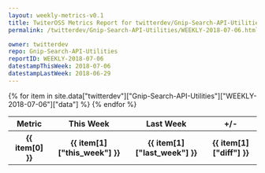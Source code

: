 ```yaml
---
layout: weekly-metrics-v0.1
title: TwiterOSS Metrics Report for twitterdev/Gnip-Search-API-Utilities | WEEKLY-2018-07-06 | 2018-07-06
permalink: /twitterdev/Gnip-Search-API-Utilities/WEEKLY-2018-07-06.html

owner: twitterdev
repo: Gnip-Search-API-Utilities
reportID: WEEKLY-2018-07-06
datestampThisWeek: 2018-07-06
datestampLastWeek: 2018-06-29
---
```


<table style="width: 100%">
    <tr>
        <th>Metric</th>
        <th>This Week</th>
        <th>Last Week</th>
        <th>+/-</th>
    </tr>
    {% for item in site.data["twitterdev"]["Gnip-Search-API-Utilities"]["WEEKLY-2018-07-06"]["data"] %}
    <tr>
        <th>{{ item[0] }}</th>
        <th>{{ item[1]["this_week"] }}</th>
        <th>{{ item[1]["last_week"] }}</th>
        <th>{{ item[1]["diff"] }}</th>
    </tr>
    {% endfor %}
</table>

